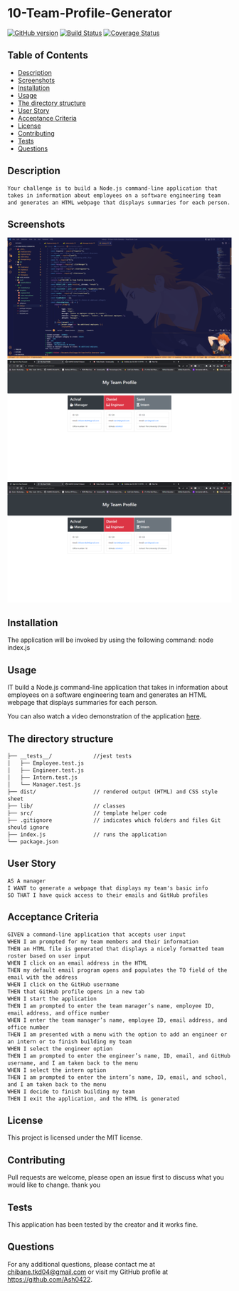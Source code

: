 
# 10-Team-Profile-Generator

[![GitHub version](https://badge.fury.io/gh/yourusername%2Fyourrepo.svg)](https://badge.fury.io/gh/yourusername%2Fyourrepo)
[![Build Status](https://travis-ci.org/yourusername/yourrepo.svg?branch=master)](https://travis-ci.org/yourusername/yourrepo)
[![Coverage Status](https://coveralls.io/repos/github/Ash0422/09_README_Generator/badge.svg?branch=master)](https://coveralls.io/github/Ash0422/09_README_Generator?branch=master)

## Table of Contents
- [Description](#description)
- [Screenshots](#screenshots)
- [Installation](#installation)
- [Usage](#usage)
- [The directory structure](#The-directory-structure)
- [User Story](#User-Story)
- [Acceptance Criteria](#Acceptance-Criteria)
- [License](#license)
- [Contributing](#contributing)
- [Tests](#tests)
- [Questions](#questions)

## Description
```
Your challenge is to build a Node.js command-line application that takes in information about employees on a software engineering team and generates an HTML webpage that displays summaries for each person.
```
## Screenshots
![image of the application 1](./assets/screenshots/screenshot1.png)
![image of the application 2](./assets/screenshots/screenshot2.png)
![image of the application 3](./assets/screenshots/screenshot2.png)

## Installation
The application will be invoked by using the following command: node index.js

## Usage

IT build a Node.js command-line application that takes in information about employees on a software engineering team and generates an HTML webpage that displays summaries for each person.

You can also watch a video demonstration of the application [here](https://drive.google.com/file/d/1T3LsHb2w_AlDK0zQGUjXlfbgejJETzs5/view).

## The directory structure
```
├── __tests__/             //jest tests
│   ├── Employee.test.js
│   ├── Engineer.test.js
│   ├── Intern.test.js
│   └── Manager.test.js
├── dist/                  // rendered output (HTML) and CSS style sheet      
├── lib/                   // classes
├── src/                   // template helper code 
├── .gitignore             // indicates which folders and files Git should ignore
├── index.js               // runs the application
└── package.json   
```
## User Story
```
AS A manager
I WANT to generate a webpage that displays my team's basic info
SO THAT I have quick access to their emails and GitHub profiles
```
## Acceptance Criteria
```
GIVEN a command-line application that accepts user input
WHEN I am prompted for my team members and their information
THEN an HTML file is generated that displays a nicely formatted team roster based on user input
WHEN I click on an email address in the HTML
THEN my default email program opens and populates the TO field of the email with the address
WHEN I click on the GitHub username
THEN that GitHub profile opens in a new tab
WHEN I start the application
THEN I am prompted to enter the team manager’s name, employee ID, email address, and office number
WHEN I enter the team manager’s name, employee ID, email address, and office number
THEN I am presented with a menu with the option to add an engineer or an intern or to finish building my team
WHEN I select the engineer option
THEN I am prompted to enter the engineer’s name, ID, email, and GitHub username, and I am taken back to the menu
WHEN I select the intern option
THEN I am prompted to enter the intern’s name, ID, email, and school, and I am taken back to the menu
WHEN I decide to finish building my team
THEN I exit the application, and the HTML is generated
```
## License
This project is licensed under the MIT license.

## Contributing
Pull requests are welcome, please open an issue first to discuss what you would like to change. thank you

## Tests
This application has been tested by the creator and it works fine.

## Questions
For any additional questions, please contact me at chibane.tkd04@gmail.com or visit my GitHub profile at https://github.com/Ash0422.

